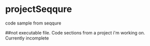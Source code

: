 # projectSeqqure
code sample from seqqure

##not executable file. Code sections from a project i'm working on. Currently incomplete
